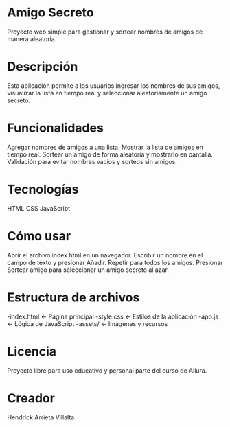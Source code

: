 # Amigo Secreto
Proyecto web simple para gestionar y sortear nombres de amigos de manera aleatoria.

# Descripción
Esta aplicación permite a los usuarios ingresar los nombres de sus amigos, visualizar la lista en tiempo real y seleccionar aleatoriamente un amigo secreto.

# Funcionalidades
Agregar nombres de amigos a una lista.
Mostrar la lista de amigos en tiempo real.
Sortear un amigo de forma aleatoria y mostrarlo en pantalla.
Validación para evitar nombres vacíos y sorteos sin amigos.

# Tecnologías
HTML
CSS
JavaScript

# Cómo usar
Abrir el archivo index.html en un navegador.
Escribir un nombre en el campo de texto y presionar Añadir.
Repetir para todos los amigos.
Presionar Sortear amigo para seleccionar un amigo secreto al azar.

# Estructura de archivos
-index.html ← Página principal -style.css ← Estilos de la aplicación -app.js ← Lógica de JavaScript -assets/ ← Imágenes y recursos

# Licencia
Proyecto libre para uso educativo y personal parte del curso de Allura.

# Creador
Hendrick Arrieta Villalta
